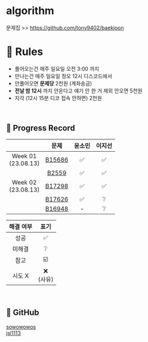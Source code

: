 # algorithm

문제집 >> https://github.com/tony9402/baekjoon 


# 📝 Rules
- 풀어오는건 매주 일요일 오전 3:00 까지 </br>
- 만나는건 매주 일요일 정오 12시 디스코드에서 </br>
- 안풀어오면 **문제당** 2천원 (계좌송금) </br>
- **전날 밤 12시** 까지 안온다고 얘기 안 한 거 제외 안오면 5천원 </br>
- 지각 (12시 15분 디코 접속 안하면) 2천원 </br>
<br>

## 📍 Progress Record
|  | 문제 | 윤소민 | 이지선 | 
| :---: | :---: | :---: | :---: | 
| Week 01</br>(23.08.13) |[B15686](https://www.acmicpc.net/problem/15686) | ✅ | ✅ | 
|  |[B2559](https://www.acmicpc.net/problem/2559) | ✅ | ✅ |
| Week 02</br>(23.08.13) | [B17298](https://www.acmicpc.net/problem/17298) | ✅ | ✅ |
|  | [B17626](https://www.acmicpc.net/problem/17626) | ✅ | ❔ | 
|  | [B16948](https://www.acmicpc.net/problem/16948) | - | ❔ |

| 해결 여부 | 표기 |
| :---: | :---: |
| 성공 | ✅ |
| 미해결 | ❔ |
| 참고 | ☑️ |
| 시도 X | ❌ <br/>(사유) |

<br>

## 🔗 GitHub
[sowowowos](https://github.com/sowowowos) <br/>
[jsl1113](https://www.acmicpc.net/user/jsl1113) <br/>
